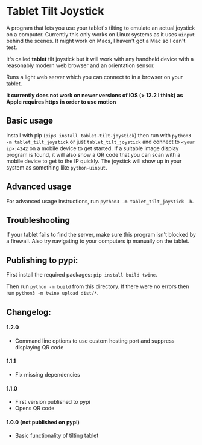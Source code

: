 # Tablet Tilt Joystick

A program that lets you use your tablet's tilting to emulate an actual joystick on a computer. Currently this only works on Linux systems as it uses `uinput` behind the scenes. It might work on Macs, I haven't got a Mac so I can't test.

It's called **tablet** tilt joystick but it will work with any handheld device with a reasonably modern web browser and an orientation sensor.

Runs a light web server which you can connect to in a browser on your tablet.

**It currently does not work on newer versions of IOS (> 12.2 I think) as Apple requires https in order to use motion**

## Basic usage

Install with pip (`pip3 install tablet-tilt-joystick`) then run with `python3 -m tablet_tilt_joystick` or just `tablet_tilt_joystick` and connect to `<your ip>:4242` on a mobile device to get started. If a suitable image display program is found, it will also show a QR code that you can scan with a mobile device to get to the IP quickly. The joystick will show up in your system as something like `python-uinput`.

## Advanced usage

For advanced usage instructions, run `python3 -m tablet_tilt_joystick -h`.

## Troubleshooting

If your tablet fails to find the server, make sure this program isn't blocked by a firewall. Also try navigating to your computers ip manually on the tablet.

## Publishing to pypi:

First install the required packages: `pip install build twine`.

Then run `python -m build` from this directory. If there were no errors then run `python3 -m twine upload dist/*`.

## Changelog:

#### 1.2.0
- Command line options to use custom hosting port and suppress displaying QR code

#### 1.1.1
- Fix missing dependencies

#### 1.1.0
- First version published to pypi
- Opens QR code

#### 1.0.0 (not published on pypi)
- Basic functionality of tilting tablet
